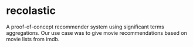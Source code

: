 recolastic
==========

A proof-of-concept recommender system using significant terms aggregations. Our use case was to give movie recommendations based on movie lists from imdb.
